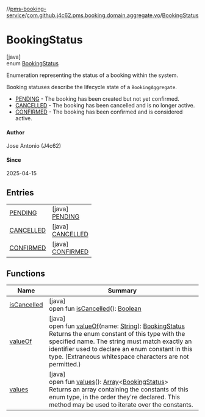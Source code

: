 //[pms-booking-service](../../../index.md)/[com.github.j4c62.pms.booking.domain.aggregate.vo](../index.md)/[BookingStatus](index.md)

# BookingStatus

[java]\
enum [BookingStatus](index.md)

Enumeration representing the status of a booking within the system. 

Booking statuses describe the lifecycle state of a `BookingAggregate`. 

- 
   [PENDING](-p-e-n-d-i-n-g/index.md) - The booking has been created but not yet confirmed.
- 
   [CANCELLED](-c-a-n-c-e-l-l-e-d/index.md) - The booking has been cancelled and is no longer active.
- 
   [CONFIRMED](-c-o-n-f-i-r-m-e-d/index.md) - The booking has been confirmed and is considered active.

#### Author

Jose Antonio (J4c62)

#### Since

2025-04-15

## Entries

| | |
|---|---|
| [PENDING](-p-e-n-d-i-n-g/index.md) | [java]<br>[PENDING](-p-e-n-d-i-n-g/index.md) |
| [CANCELLED](-c-a-n-c-e-l-l-e-d/index.md) | [java]<br>[CANCELLED](-c-a-n-c-e-l-l-e-d/index.md) |
| [CONFIRMED](-c-o-n-f-i-r-m-e-d/index.md) | [java]<br>[CONFIRMED](-c-o-n-f-i-r-m-e-d/index.md) |

## Functions

| Name | Summary |
|---|---|
| [isCancelled](is-cancelled.md) | [java]<br>open fun [isCancelled](is-cancelled.md)(): [Boolean](https://kotlinlang.org/api/core/kotlin-stdlib/kotlin/-boolean/index.html) |
| [valueOf](value-of.md) | [java]<br>open fun [valueOf](value-of.md)(name: [String](https://docs.oracle.com/en/java/javase/23/docs/api/java.base/java/lang/String.html)): [BookingStatus](index.md)<br>Returns the enum constant of this type with the specified name. The string must match exactly an identifier used to declare an enum constant in this type. (Extraneous whitespace characters are not permitted.) |
| [values](values.md) | [java]<br>open fun [values](values.md)(): [Array](https://kotlinlang.org/api/core/kotlin-stdlib/kotlin/-array/index.html)&lt;[BookingStatus](index.md)&gt;<br>Returns an array containing the constants of this enum type, in the order they're declared. This method may be used to iterate over the constants. |